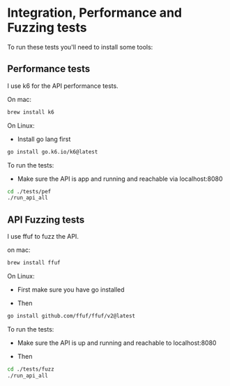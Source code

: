 # Integration, Performance and Fuzzing tests

To run these tests you'll need to install some tools:

## Performance tests

I use k6 for the API performance tests.

On mac:

```bash
brew install k6
```

On Linux:

- Install go lang first

```bash
go install go.k6.io/k6@latest
```

To run the tests:

* Make sure the API is app and running and reachable via localhost:8080

```bash
cd ./tests/pef
./run_api_all
```

## API Fuzzing tests

I use ffuf to fuzz the API.

on mac:

```bash
brew install ffuf
```

On Linux:

* First make sure you have go installed

* Then

```bash
go install github.com/ffuf/ffuf/v2@latest
```

To run the tests:

* Make sure the API is up and running and reachable to localhost:8080

* Then

```bash
cd ./tests/fuzz
./run_api_all
```
